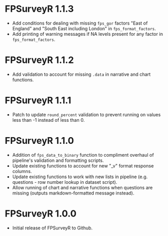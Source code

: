 # FPSurveyR 1.1.3

* Add conditions for dealing with missing `fps_gor` factors "East of England" and "South East including London" in `fps_format_factors`.
* Add printing of warning messages if NA levels present for any factor in `fps_format_factors`.

# FPSurveyR 1.1.2

* Add validation to account for missing `.data` in narrative and chart functions.

# FPSurveyR 1.1.1

* Patch to update `round_percent` validation to prevent running on values less than -1 instead of less than 0. 

# FPSurveyR 1.1.0

* Addition of `fps_data_to_binary` function to compliment overhaul of pipeline's validation and formatting scripts.
* Update existing functions to account for new "_v" format response columns.
* Update existing functions to work with new lists in pipeline (e.g. questions - row number lookup in dataset script).
* Allow running of chart and narrative functions when questions are missing (outputs markdown-formatted message instead).

# FPSurveyR 1.0.0

* Initial release of FPSurveyR to Github.
